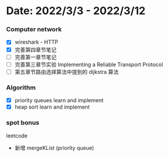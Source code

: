 # Date: 2022/3/3 - 2022/3/12

### Computer network

- [x] wireshark - HTTP
- [x] 完善第四章节笔记
- [ ] 完善第一章节笔记
- [ ] 完善第三章节实验 Implementing a Reliable Transport Protocol
- [ ] 第五章节路由选择算法中提到的 dijkstra 算法

### Algorithm

- [x] priority queues learn and implement
- [x] heap sort learn and implement

### spot bonus

leetcode

- 新增 mergeKList (priority queue)
